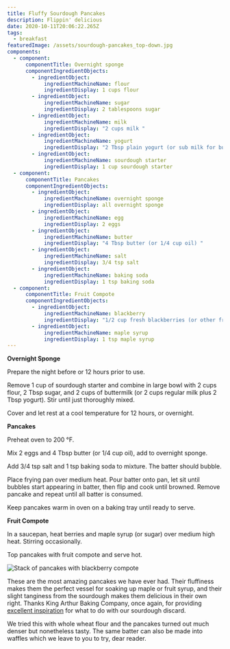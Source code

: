 ```yaml
---
title: Fluffy Sourdough Pancakes
description: Flippin' delicious
date: 2020-10-11T20:06:22.265Z
tags:
  - breakfast
featuredImage: /assets/sourdough-pancakes_top-down.jpg
components:
  - component:
      componentTitle: Overnight sponge
      componentIngredientObjects:
        - ingredientObject:
            ingredientMachineName: flour
            ingredientDisplay: 1 cups flour
        - ingredientObject:
            ingredientMachineName: sugar
            ingredientDisplay: 2 tablespoons sugar
        - ingredientObject:
            ingredientMachineName: milk
            ingredientDisplay: "2 cups milk "
        - ingredientObject:
            ingredientMachineName: yogurt
            ingredientDisplay: "2 Tbsp plain yogurt (or sub milk for buttermilk) "
        - ingredientObject:
            ingredientMachineName: sourdough starter
            ingredientDisplay: 1 cup sourdough starter
  - component:
      componentTitle: Pancakes
      componentIngredientObjects:
        - ingredientObject:
            ingredientMachineName: overnight sponge
            ingredientDisplay: all overnight sponge
        - ingredientObject:
            ingredientMachineName: egg
            ingredientDisplay: 2 eggs
        - ingredientObject:
            ingredientMachineName: butter
            ingredientDisplay: "4 Tbsp butter (or 1/4 cup oil) "
        - ingredientObject:
            ingredientMachineName: salt
            ingredientDisplay: 3/4 tsp salt
        - ingredientObject:
            ingredientMachineName: baking soda
            ingredientDisplay: 1 tsp baking soda
  - component:
      componentTitle: Fruit Compote
      componentIngredientObjects:
        - ingredientObject:
            ingredientMachineName: blackberry
            ingredientDisplay: "1/2 cup fresh blackberries (or other fruit) "
        - ingredientObject:
            ingredientMachineName: maple syrup
            ingredientDisplay: 1 tsp maple syrup
---
```

**Overnight Sponge**

Prepare the night before or 12 hours prior to use. 

Remove 1 cup of sourdough starter and combine in large bowl with 2 cups flour, 2 Tbsp sugar, and 2 cups of buttermilk (or 2 cups regular milk plus 2 Tbsp yogurt). Stir until just thoroughly mixed. 

Cover and let rest at a cool temperature for 12 hours, or overnight.

**Pancakes**

Preheat oven to 200 °F.

Mix 2 eggs and 4 Tbsp butter (or 1/4 cup oil), add to overnight sponge. 

Add 3/4 tsp salt and 1 tsp baking soda to mixture. The batter should bubble. 

Place frying pan over medium heat. Pour batter onto pan, let sit until bubbles start appearing in batter, then flip and cook until browned. Remove pancake and repeat until all batter is consumed.

Keep pancakes warm in oven on a baking tray until ready to serve.

**Fruit Compote**

In a saucepan, heat berries and maple syrup (or sugar) over medium high heat. Stirring occasionally.

Top pancakes with fruit compote and serve hot.

![Stack of pancakes with blackberry compote](/assets/sourdough-pancakes_profile.jpg "Pancake stack topped with fresh blackberry compote")

These are the most amazing pancakes we have ever had. Their fluffiness makes them the perfect vessel for soaking up maple or fruit syrup, and their slight tanginess from the sourdough makes them delicious in their own right. Thanks King Arthur Baking Company, once again, for providing [excellent inspiration](https://www.kingarthurbaking.com/recipes/classic-sourdough-waffles-or-pancakes-recipe) for what to do with our sourdough discard.

We tried this with whole wheat flour and the pancakes turned out much denser but nonetheless tasty. The same batter can also be made into waffles which we leave to you to try, dear reader.